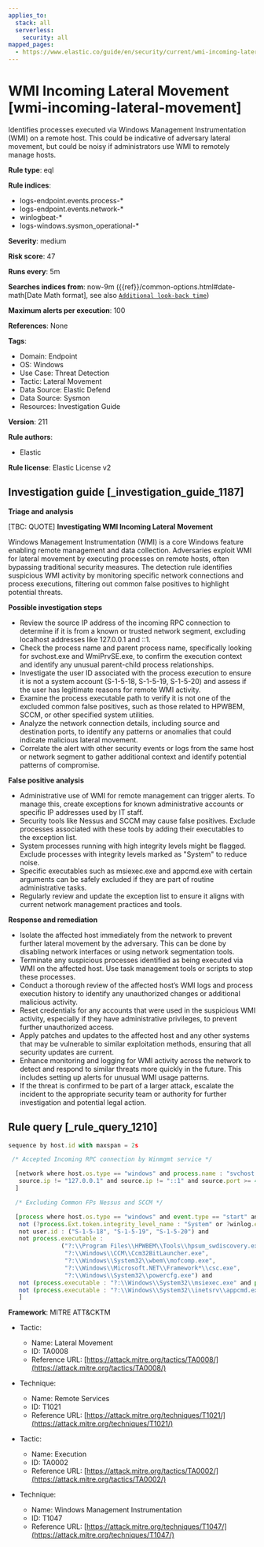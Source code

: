 ```yaml
---
applies_to:
  stack: all
  serverless:
    security: all
mapped_pages:
  - https://www.elastic.co/guide/en/security/current/wmi-incoming-lateral-movement.html
---
```


# WMI Incoming Lateral Movement [wmi-incoming-lateral-movement]

Identifies processes executed via Windows Management Instrumentation (WMI) on a remote host. This could be indicative of adversary lateral movement, but could be noisy if administrators use WMI to remotely manage hosts.

**Rule type**: eql

**Rule indices**:

* logs-endpoint.events.process-*
* logs-endpoint.events.network-*
* winlogbeat-*
* logs-windows.sysmon_operational-*

**Severity**: medium

**Risk score**: 47

**Runs every**: 5m

**Searches indices from**: now-9m ({{ref}}/common-options.html#date-math[Date Math format], see also [`Additional look-back time`](docs-content://solutions/security/detect-and-alert/create-detection-rule.md#rule-schedule))

**Maximum alerts per execution**: 100

**References**: None

**Tags**:

* Domain: Endpoint
* OS: Windows
* Use Case: Threat Detection
* Tactic: Lateral Movement
* Data Source: Elastic Defend
* Data Source: Sysmon
* Resources: Investigation Guide

**Version**: 211

**Rule authors**:

* Elastic

**Rule license**: Elastic License v2

## Investigation guide [_investigation_guide_1187]

**Triage and analysis**

[TBC: QUOTE]
**Investigating WMI Incoming Lateral Movement**

Windows Management Instrumentation (WMI) is a core Windows feature enabling remote management and data collection. Adversaries exploit WMI for lateral movement by executing processes on remote hosts, often bypassing traditional security measures. The detection rule identifies suspicious WMI activity by monitoring specific network connections and process executions, filtering out common false positives to highlight potential threats.

**Possible investigation steps**

* Review the source IP address of the incoming RPC connection to determine if it is from a known or trusted network segment, excluding localhost addresses like 127.0.0.1 and ::1.
* Check the process name and parent process name, specifically looking for svchost.exe and WmiPrvSE.exe, to confirm the execution context and identify any unusual parent-child process relationships.
* Investigate the user ID associated with the process execution to ensure it is not a system account (S-1-5-18, S-1-5-19, S-1-5-20) and assess if the user has legitimate reasons for remote WMI activity.
* Examine the process executable path to verify it is not one of the excluded common false positives, such as those related to HPWBEM, SCCM, or other specified system utilities.
* Analyze the network connection details, including source and destination ports, to identify any patterns or anomalies that could indicate malicious lateral movement.
* Correlate the alert with other security events or logs from the same host or network segment to gather additional context and identify potential patterns of compromise.

**False positive analysis**

* Administrative use of WMI for remote management can trigger alerts. To manage this, create exceptions for known administrative accounts or specific IP addresses used by IT staff.
* Security tools like Nessus and SCCM may cause false positives. Exclude processes associated with these tools by adding their executables to the exception list.
* System processes running with high integrity levels might be flagged. Exclude processes with integrity levels marked as "System" to reduce noise.
* Specific executables such as msiexec.exe and appcmd.exe with certain arguments can be safely excluded if they are part of routine administrative tasks.
* Regularly review and update the exception list to ensure it aligns with current network management practices and tools.

**Response and remediation**

* Isolate the affected host immediately from the network to prevent further lateral movement by the adversary. This can be done by disabling network interfaces or using network segmentation tools.
* Terminate any suspicious processes identified as being executed via WMI on the affected host. Use task management tools or scripts to stop these processes.
* Conduct a thorough review of the affected host’s WMI logs and process execution history to identify any unauthorized changes or additional malicious activity.
* Reset credentials for any accounts that were used in the suspicious WMI activity, especially if they have administrative privileges, to prevent further unauthorized access.
* Apply patches and updates to the affected host and any other systems that may be vulnerable to similar exploitation methods, ensuring that all security updates are current.
* Enhance monitoring and logging for WMI activity across the network to detect and respond to similar threats more quickly in the future. This includes setting up alerts for unusual WMI usage patterns.
* If the threat is confirmed to be part of a larger attack, escalate the incident to the appropriate security team or authority for further investigation and potential legal action.


## Rule query [_rule_query_1210]

```js
sequence by host.id with maxspan = 2s

 /* Accepted Incoming RPC connection by Winmgmt service */

  [network where host.os.type == "windows" and process.name : "svchost.exe" and network.direction : ("incoming", "ingress") and
   source.ip != "127.0.0.1" and source.ip != "::1" and source.port >= 49152 and destination.port >= 49152
  ]

  /* Excluding Common FPs Nessus and SCCM */

  [process where host.os.type == "windows" and event.type == "start" and process.parent.name : "WmiPrvSE.exe" and
   not (?process.Ext.token.integrity_level_name : "System" or ?winlog.event_data.IntegrityLevel : "System") and
   not user.id : ("S-1-5-18", "S-1-5-19", "S-1-5-20") and
   not process.executable :
               ("?:\\Program Files\\HPWBEM\\Tools\\hpsum_swdiscovery.exe",
                "?:\\Windows\\CCM\\Ccm32BitLauncher.exe",
                "?:\\Windows\\System32\\wbem\\mofcomp.exe",
                "?:\\Windows\\Microsoft.NET\\Framework*\\csc.exe",
                "?:\\Windows\\System32\\powercfg.exe") and
   not (process.executable : "?:\\Windows\\System32\\msiexec.exe" and process.args : "REBOOT=ReallySuppress") and
   not (process.executable : "?:\\Windows\\System32\\inetsrv\\appcmd.exe" and process.args : "uninstall")
   ]
```

**Framework**: MITRE ATT&CKTM

* Tactic:

    * Name: Lateral Movement
    * ID: TA0008
    * Reference URL: [https://attack.mitre.org/tactics/TA0008/](https://attack.mitre.org/tactics/TA0008/)

* Technique:

    * Name: Remote Services
    * ID: T1021
    * Reference URL: [https://attack.mitre.org/techniques/T1021/](https://attack.mitre.org/techniques/T1021/)

* Tactic:

    * Name: Execution
    * ID: TA0002
    * Reference URL: [https://attack.mitre.org/tactics/TA0002/](https://attack.mitre.org/tactics/TA0002/)

* Technique:

    * Name: Windows Management Instrumentation
    * ID: T1047
    * Reference URL: [https://attack.mitre.org/techniques/T1047/](https://attack.mitre.org/techniques/T1047/)



